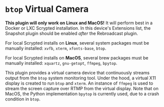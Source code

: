 # `btop` Virtual Camera

**This plugin will only work on Linux and MacOS!** It will perform best in a Docker or LXC Scrypted installation. In this device's Extensions list, the Snapshot plugin should be enabled *after* the Rebroadcast plugin.

For local Scrypted installs on **Linux**, several system packages must be manually installed: `xvfb`, `xterm`, `xfonts-base`, `btop`.

For local Scrypted installs on **MacOS**, several brew packages must be manually installed: `xquartz`, `gnu-getopt`, `ffmpeg`, `bpytop`.

This plugin provides a virtual camera device that continuously streams output from the `btop` system monitoring tool. Under the hood, a virtual X11 display is created to run `btop` and `xterm`. An instance of `ffmpeg` is used to stream the screen capture over RTMP from the virtual display. Note that on MacOS, the Python implementation `bpytop` is currently used, due to a crash condition in `btop`.